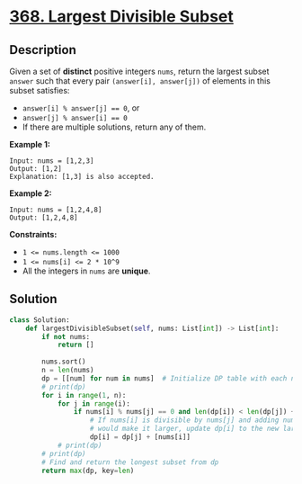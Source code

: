 # [368. Largest Divisible Subset](https://leetcode.com/problems/largest-divisible-subset/description/?envType=daily-question&envId=2024-02-09)

## Description

Given a set of **distinct** positive integers `nums`, return the largest subset `answer` such that every pair `(answer[i], answer[j])` of elements in this subset satisfies:

- `answer[i] % answer[j] == 0`, or
- `answer[j] % answer[i] == 0`
- If there are multiple solutions, return any of them.

**Example 1:**

```
Input: nums = [1,2,3]
Output: [1,2]
Explanation: [1,3] is also accepted.
```

**Example 2:**

```
Input: nums = [1,2,4,8]
Output: [1,2,4,8]
```

**Constraints:**

- `1 <= nums.length <= 1000`
- `1 <= nums[i] <= 2 * 10^9`
- All the integers in `nums` are **unique**.

## Solution

```python
class Solution:
    def largestDivisibleSubset(self, nums: List[int]) -> List[int]:
        if not nums:
            return []
        
        nums.sort()
        n = len(nums)
        dp = [[num] for num in nums]  # Initialize DP table with each number as a starting subset
        # print(dp)
        for i in range(1, n):
            for j in range(i):
                if nums[i] % nums[j] == 0 and len(dp[i]) < len(dp[j]) + 1:
                    # If nums[i] is divisible by nums[j] and adding nums[i] to the subset ending with nums[j]
                    # would make it larger, update dp[i] to the new larger subset
                    dp[i] = dp[j] + [nums[i]]
            # print(dp)
        # print(dp)
        # Find and return the longest subset from dp
        return max(dp, key=len)
```










